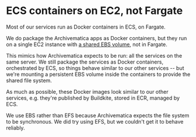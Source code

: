 # ECS containers on EC2, not Fargate

Most of our services run as Docker containers in ECS, on Fargate.

We do package the Archivematica apps as Docker containers, but they run on a single EC2 instance with [a shared EBS volume](../../about-our-deployment/working-storage-mysql-redis-and-ebs.md#shared-file-system-ebs), not in Fargate.

This mimics how Archivematica expects to be run: all the services on the same server. We still package the services as Docker containers, orchestrated by ECS, so things behave similar to our other services -- but we're mounting a persistent EBS volume inside the containers to provide the shared file system.

As much as possible, these Docker images look similar to our other services, e.g. they're published by Buildkite, stored in ECR, managed by ECS.

We use EBS rather than EFS because Archivematica expects the file system to be synchronous. We did try using EFS, but we couldn't get it to behave reliably.
